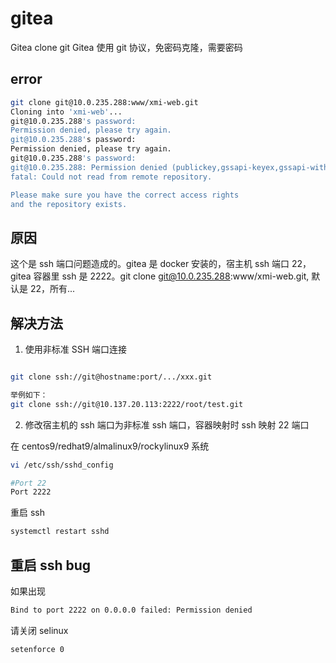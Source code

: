 # gitea

Gitea clone git Gitea 使用 git 协议，免密码克隆，需要密码

## error

```bash
git clone git@10.0.235.288:www/xmi-web.git
Cloning into 'xmi-web'...
git@10.0.235.288's password:
Permission denied, please try again.
git@10.0.235.288's password:
Permission denied, please try again.
git@10.0.235.288's password:
git@10.0.235.288: Permission denied (publickey,gssapi-keyex,gssapi-with-mic,password).
fatal: Could not read from remote repository.

Please make sure you have the correct access rights
and the repository exists.
```

## 原因

这个是 ssh 端口问题造成的。gitea 是 docker 安装的，宿主机 ssh 端口 22，gitea 容器里 ssh 是 2222。git clone
git@10.0.235.288:www/xmi-web.git, 默认是 22，所有...

## 解决方法

1. 使用非标准 SSH 端口连接

```bash

git clone ssh://git@hostname:port/.../xxx.git

举例如下：
git clone ssh://git@10.137.20.113:2222/root/test.git
```

2. 修改宿主机的 ssh 端口为非标准 ssh 端口，容器映射时 ssh 映射 22 端口

在 centos9/redhat9/almalinux9/rockylinux9 系统

```bash
vi /etc/ssh/sshd_config

#Port 22
Port 2222
```

重启 ssh

```bash
systemctl restart sshd
```

## 重启 ssh bug

如果出现

```bash
Bind to port 2222 on 0.0.0.0 failed: Permission denied
```

请关闭 selinux

```bash
setenforce 0
```
